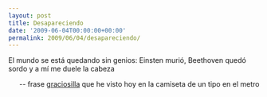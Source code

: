 ```yaml
---
layout: post
title: Desapareciendo
date: '2009-06-04T00:00:00+00:00'
permalink: 2009/06/04/desapareciendo/
---
```

<p class="frase">El mundo se está quedando sin genios: Einsten murió, Beethoven quedó sordo y a mí me duele la cabeza</p><p align="right">-- frase <a href="http://www.citasgraciosas.com/votos.php?ide=1332&cat=indice&tp=2">graciosilla</a> que he visto hoy en la camiseta de un tipo en el metro</p>
